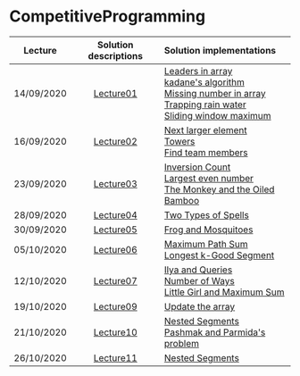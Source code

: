 # CompetitiveProgramming
| Lecture        | Solution descriptions      | Solution  implementations |
| :-------------: |:-------------:| :-----|
| 14/09/2020    | [Lecture01](https://github.com/eleonoradgr/CompetitiveProgramming/tree/master/Lecture01) | [Leaders in array](https://github.com/eleonoradgr/CompetitiveProgramming/blob/master/Lecture01/leaders.cpp) <br /> [kadane's algorithm](https://github.com/eleonoradgr/CompetitiveProgramming/blob/master/Lecture01/kadane.cpp) <br /> [Missing number in array](https://github.com/eleonoradgr/CompetitiveProgramming/blob/master/Lecture01/missingNumber.cpp) <br /> [Trapping rain water](https://github.com/eleonoradgr/CompetitiveProgramming/blob/master/Lecture01/trappingWater.cpp) <br /> [Sliding window maximum](https://github.com/eleonoradgr/CompetitiveProgramming/blob/master/Lecture01/slidingWinMax.cpp)|
| 16/09/2020    | [Lecture02](https://github.com/eleonoradgr/CompetitiveProgramming/tree/master/Lecture02) | [Next larger element](https://github.com/eleonoradgr/CompetitiveProgramming/blob/master/Lecture02/nextLargerElem.cpp) <br /> [Towers](https://github.com/eleonoradgr/CompetitiveProgramming/blob/master/Lecture02/towers.cpp) <br /> [Find team members](https://github.com/eleonoradgr/CompetitiveProgramming/blob/master/Lecture02/findTeamMemebers.cpp)   |
| 23/09/2020    | [Lecture03](https://github.com/eleonoradgr/CompetitiveProgramming/tree/master/Lecture03) | [Inversion Count](https://github.com/eleonoradgr/CompetitiveProgramming/blob/master/Lecture03/inversionCount.cpp) <br /> [Largest even number](https://github.com/eleonoradgr/CompetitiveProgramming/blob/master/Lecture03/largestEvenNumber.cpp) <br /> [The Monkey and the Oiled Bamboo](https://github.com/eleonoradgr/CompetitiveProgramming/blob/master/Lecture03/mokeyBamboo.cpp) |
| 28/09/2020    | [Lecture04](https://github.com/eleonoradgr/CompetitiveProgramming/tree/master/Lecture04) | [Two Types of Spells](https://github.com/eleonoradgr/CompetitiveProgramming/blob/master/Lecture04/twoTypesSpells.cpp) |
| 30/09/2020    | [Lecture05](https://github.com/eleonoradgr/CompetitiveProgramming/tree/master/Lecture05) | [Frog and Mosquitoes](https://github.com/eleonoradgr/CompetitiveProgramming/blob/master/Lecture05/frogsMosquitoes.cpp)|
| 05/10/2020    | [Lecture06](https://github.com/eleonoradgr/CompetitiveProgramming/tree/master/Lecture06) | [Maximum Path Sum](https://github.com/eleonoradgr/CompetitiveProgramming/blob/master/Lecture06/maxPathSum.cpp) <br /> [ Longest k-Good Segment](https://github.com/eleonoradgr/CompetitiveProgramming/blob/master/Lecture06/kGood.cpp)|
| 12/10/2020    | [Lecture07](https://github.com/eleonoradgr/CompetitiveProgramming/tree/master/Lecture07) | [Ilya and Queries](https://github.com/eleonoradgr/CompetitiveProgramming/blob/master/Lecture07/ilyaQueries.cpp) <br /> [Number of Ways](https://github.com/eleonoradgr/CompetitiveProgramming/blob/master/Lecture07/numberOfWays.cpp) <br /> [Little Girl and Maximum Sum](https://github.com/eleonoradgr/CompetitiveProgramming/blob/master/Lecture07/littleGirl.cpp) <br/>|
| 19/10/2020    | [Lecture09](https://github.com/eleonoradgr/CompetitiveProgramming/tree/master/Lecture09) | [Update the array](https://github.com/eleonoradgr/CompetitiveProgramming/blob/master/Lecture09/updateArray.cpp)|
| 21/10/2020    | [Lecture10](https://github.com/eleonoradgr/CompetitiveProgramming/tree/master/Lecture10) | [Nested Segments](https://github.com/eleonoradgr/CompetitiveProgramming/blob/master/Lecture10/nestedSegment.cpp) <br /> [Pashmak and Parmida's problem](https://github.com/eleonoradgr/CompetitiveProgramming/blob/master/Lecture10/pashpar.cpp)|
| 26/10/2020    | [Lecture11](https://github.com/eleonoradgr/CompetitiveProgramming/tree/master/Lecture11) | [Nested Segments](https://github.com/eleonoradgr/CompetitiveProgramming/blob/master/Lecture11/nestedSegment2.cpp)|
